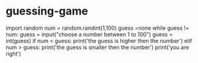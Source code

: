 # guessing-game
import random
num = random.randint(1,100)
guess =none
while guess != num:
	guess = input("choose a number between 1 to 100")
	guess = int(guess)
	if num < guess:
		print('the guess is higher then the number')
	elif num > guess:
		print('the guess is smaller then the number')
print('you are right')
